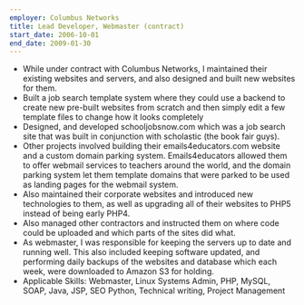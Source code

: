 ```yaml
---
employer: Columbus Networks
title: Lead Developer, Webmaster (contract)
start_date: 2006-10-01
end_date: 2009-01-30
---
```


- While under contract with Columbus Networks, I maintained their existing websites and servers, and also designed and built new websites for them.
- Built a job search template system where they could use a backend to create new pre-built websites from scratch and then simply edit a few template files to change how it looks completely
- Designed, and developed schooljobsnow.com which was a job search site that was built in conjunction with scholastic (the book fair guys).
- Other projects involved building their emails4educators.com website and a custom domain parking system. Emails4educators allowed them to offer webmail services to teachers around the world, and the domain parking system let them template domains that were parked to be used as landing pages for the webmail system.
- Also maintained their corporate websites and introduced new technologies to them, as well as upgrading all of their websites to PHP5 instead of being early PHP4.
- Also managed other contractors and instructed them on where code could be uploaded and which parts of the sites did what.
- As webmaster, I was responsible for keeping the servers up to date and running well. This also included keeping software updated, and performing daily backups of the websites and database which each week, were downloaded to Amazon S3 for holding.
- Applicable Skills: Webmaster, Linux Systems Admin, PHP, MySQL, SOAP, Java, JSP, SEO Python, Technical writing, Project Management
